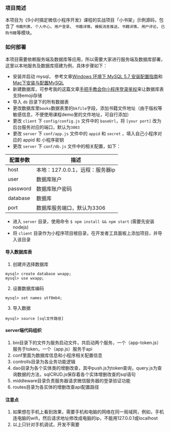 ### 项目简述

本项目为《9小时搞定微信小程序开发》课程的实战项目「小书架」示例源码，包含了 `书籍列表`、`个人中心`、`用户登录`、 `书籍详情`、`模板消息推送`、`书籍详情`、`用户评论`、`已购书籍`等模块。

### 如何部署

本项目需要依赖服务端及数据库等应用，所以需要大家进行服务端及数据库部署，这里以本地服务及数据库搭建为例，具体步骤如下：

* 安装并启动 mysql， 参考文章[Windows 环境下 MySQL 5.7 安装配置指南](https://www.jianshu.com/p/710e5861c198)和[Mac下安装与配置MySQL](https://www.jianshu.com/p/a8e4068a7a8a)
* 新建数据库，可参考我的这篇文章[手把手教会你小程序登录鉴权](https://juejin.im/post/5ac9b72cf265da23906c486a)来让数据库表支持emoji存储
* 导入 `db` 目录下的所有数据表
* 更改数据库里`books`数据表里的`bkfile`字段，添加书籍文件地址（由于版权等敏感信息，不便使用课程demo里的文件地址，可自行添加）
* 更改 `client` 下 `config/config.js` 文件中的 `baseUrl`，将 `[your port]` 改为后台服务对应的端口，默认为`3003`
* 更改 `server` 下 `conf/app.js` 文件中的 `appid` 和 `secret` ，填入自己小程序对应的 appid 和 小程序密钥
* 更改 `server` 下 `conf/db.js` 文件中的相关配置，如下：

| 配置参数 | 描述 |
| ------ | ---- |
| host | 本地：127.0.0.1，远程：服务器ip |
| user | 数据库账户 |
| password | 数据库账户密码 |
| database | 数据库 |
| port | 数据库服务端口，默认为3306 |

* 进入 `server` 目录，使用命令 `$ npm install && npm start` (需要先安装nodejs)
* 将 `client` 目录作为小程序项目根目录，在开发者工具面板上添加项目，并导入该目录

#### 导入数据库表

1. 创建并选择数据库

```shell
mysql> create database wxapp;
mysql> use wxapp;
```

2. 设置数据库编码

```shell
mysql> set names utf8mb4;
```

3. 导入数据

```shell
mysql> source [sql文件路径]
```


#### server端代码组织
1. bin目录下的文件为服务启动文件，共启动两个服务，一个（app-token.js）服务于token，一个（app.js）服务于api
2. conf里面为数据库信息和小程序相关配置信息
3. controlls目录为各业务功能逻辑
4. dao目录为各个实体类的增删改查，其中push.js为token查询，query.js为查询数据的方法，sqlCRUD.js保存着各个实体增删改查的sql语句
5. middleware目录负责服务器请求微信服务器的登录验证功能
6. routes目录为各实体的增删改查api配置路径


#### 注意点
1. 如果想在手机上看到效果，需要手机和电脑的网络在同一局域网，例如，手机连电脑的wifi，然后请求地址修改成电脑的ip，不能用127.0.0.1或localhost
2. 以上只针对手机调试，开发不需要